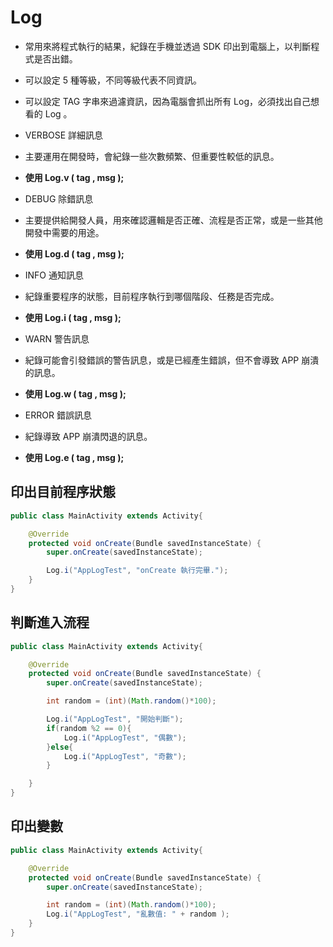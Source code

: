 # Log

* 常用來將程式執行的結果，紀錄在手機並透過 SDK 印出到電腦上，以判斷程式是否出錯。
* 可以設定 5 種等級，不同等級代表不同資訊。
* 可以設定 TAG 字串來過濾資訊，因為電腦會抓出所有 Log，必須找出自己想看的 Log 。


* VERBOSE 詳細訊息
* 主要運用在開發時，會紀錄一些次數頻繁、但重要性較低的訊息。
* **使用 Log.v ( tag , msg );**


* DEBUG 除錯訊息
* 主要提供給開發人員，用來確認邏輯是否正確、流程是否正常，或是一些其他開發中需要的用途。
* **使用 Log.d ( tag , msg );**


* INFO 通知訊息
* 紀錄重要程序的狀態，目前程序執行到哪個階段、任務是否完成。
* **使用 Log.i ( tag , msg );**


* WARN 警告訊息
* 紀錄可能會引發錯誤的警告訊息，或是已經產生錯誤，但不會導致 APP 崩潰的訊息。
* **使用 Log.w ( tag , msg );**


* ERROR 錯誤訊息
* 紀錄導致 APP 崩潰閃退的訊息。
* **使用 Log.e ( tag , msg );**


## 印出目前程序狀態
```java
public class MainActivity extends Activity{

    @Override
    protected void onCreate(Bundle savedInstanceState) {
        super.onCreate(savedInstanceState);

        Log.i("AppLogTest", "onCreate 執行完畢.");
    }
}

```

## 判斷進入流程
```java
public class MainActivity extends Activity{

    @Override
    protected void onCreate(Bundle savedInstanceState) {
        super.onCreate(savedInstanceState);

        int random = (int)(Math.random()*100);

        Log.i("AppLogTest", "開始判斷");
        if(random %2 == 0){
            Log.i("AppLogTest", "偶數");
        }else{
            Log.i("AppLogTest", "奇數");
        }

    }
}

```

## 印出變數
```java
public class MainActivity extends Activity{

    @Override
    protected void onCreate(Bundle savedInstanceState) {
        super.onCreate(savedInstanceState);

        int random = (int)(Math.random()*100);
        Log.i("AppLogTest", "亂數值: " + random );
    }
}
```

